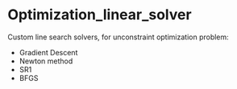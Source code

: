 # Optimization_linear_solver
Custom line search solvers, for unconstraint optimization problem:
- Gradient Descent
- Newton method
- SR1
- BFGS
